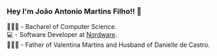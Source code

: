 ### Hey I'm João Antonio Martins Filho!! 👋

<!--
**joaoantoniomartinsfilho/joaoantoniomartinsfilho** is a ✨ _special_ ✨ repository because its `README.md` (this file) appears on your GitHub profile.

Here are some ideas to get you started:

- 🔭 I’m currently working on ...
- 🌱 I’m currently learning ...
- 👯 I’m looking to collaborate on ...
- 🤔 I’m looking for help with ...
- 💬 Ask me about ...
- 📫 How to reach me: ...
- 😄 Pronouns: ...
- ⚡ Fun fact: ...
-->


👨🏻‍🎓 - Bacharel of Computer Science. <br>
💻 - Software Developer at [Nordware](https://nordware.io/).<br>
👨‍👩‍👧 - Father of Valentina Martins and Husband of Danielle de Castro. <br>

